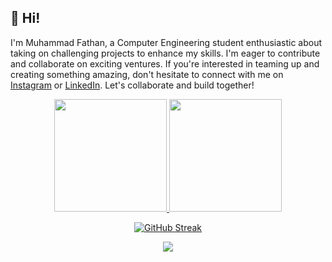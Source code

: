 ## 👋 Hi! 

I'm Muhammad Fathan, a Computer Engineering student enthusiastic about taking on challenging projects to enhance my skills. I'm eager to contribute and collaborate on exciting ventures. If you're interested in teaming up and creating something amazing, don't hesitate to connect with me on [Instagram](https://www.instagram.com/muhamfathan/) or [LinkedIn](https://www.linkedin.com/in/muhammad-fathan-mubiina/). Let's collaborate and build together!


<div align="center">
<a href="https://github.com/mhmdfathan">
  <img height="180em" src="https://github-readme-stats-eight-theta.vercel.app/api?username=mhmdfathan&show_icons=true&theme=tokyonight&include_all_commits=true&count_private=true"/>
  <img height="180em" src="https://github-readme-stats-eight-theta.vercel.app/api/top-langs/?username=mhmdfathan&layout=compact&langs_count=8&theme=tokyonight"/>
</a>

[![GitHub Streak](https://streak-stats.demolab.com?user=mhmdfathan&theme=tokyonight)](https://git.io/streak-stats)

![](https://komarev.com/ghpvc/?username=mhmdfathan)
</div>

